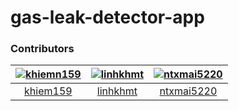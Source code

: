 # gas-leak-detector-app

### Contributors
[<img alt="khiemn159" src="https://avatars.githubusercontent.com/u/46109839?v=4" style="width=25%">](https://github.com/khiemn159) |[<img alt="linhkhmt" src="https://avatars.githubusercontent.com/u/55203807?v=4" style="width=25%">](https://github.com/linhkhmt)| [<img alt="ntxmai5220" src="https://avatars.githubusercontent.com/u/62063015?v=44" style="width=25%">](https://github.com/ntxmai5220)
:---:|:---:|:---:|
[khiem159](https://github.com/khiemn159)|[linhkhmt](https://github.com/linhkhmt)|[ntxmai5220](https://github.com/ntxmai5220)|
